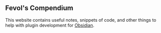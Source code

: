 ## Fevol's Compendium

This website contains useful notes, snippets of code, and other things to help with plugin development for [Obsidian](https://obsidian.md/).
